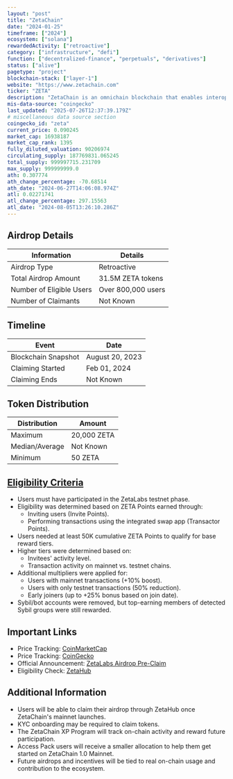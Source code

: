 ```yaml
---
layout: "post"
title: "ZetaChain"
date: "2024-01-25"
timeframe: ["2024"]
ecosystem: ["solana"]
rewardedActivity: ["retroactive"]
category: ["infrastructure", "defi"]
function: ["decentralized-finance", "perpetuals", "derivatives"]
status: ["alive"]
pagetype: "project"
blockchain-stack: ["layer-1"]
website: "https://www.zetachain.com"
ticker: "ZETA"
description: "ZetaChain is an omnichain blockchain that enables interoperability across multiple blockchains, allowing developers to build truly interoperable dApps."
mis-data-source: "coingecko"
last_updated: "2025-07-26T12:37:39.179Z"
# miscellaneous data source section
coingecko_id: "zeta"
current_price: 0.090245
market_cap: 16938187
market_cap_rank: 1395
fully_diluted_valuation: 90206974
circulating_supply: 187769831.065245
total_supply: 999997715.231709
max_supply: 999999999.0
ath: 0.307774
ath_change_percentage: -70.68514
ath_date: "2024-06-27T14:06:08.974Z"
atl: 0.02271741
atl_change_percentage: 297.15563
atl_date: "2024-08-05T13:26:10.286Z"
---
```


## Airdrop Details

| Information              | Details            |
| ------------------------ | ------------------ |
| Airdrop Type             | Retroactive        |
| Total Airdrop Amount     | 31.5M ZETA tokens  |
| Number of Eligible Users | Over 800,000 users |
| Number of Claimants      | Not Known          |

## Timeline

| Event               | Date            |
| ------------------- | --------------- |
| Blockchain Snapshot | August 20, 2023 |
| Claiming Started    | Feb 01, 2024    |
| Claiming Ends       | Not Known       |

## Token Distribution

| Distribution   | Amount      |
| -------------- | ----------- |
| Maximum        | 20,000 ZETA |
| Median/Average | Not Known   |
| Minimum        | 50 ZETA     |

## [Eligibility Criteria](https://www.zetachain.com/blog/the-zetalabs-airdrop-pre-claim)

- Users must have participated in the ZetaLabs testnet phase.
- Eligibility was determined based on ZETA Points earned through:
  - Inviting users (Invite Points).
  - Performing transactions using the integrated swap app (Transactor Points).
- Users needed at least 50K cumulative ZETA Points to qualify for base reward tiers.
- Higher tiers were determined based on:
  - Invitees' activity level.
  - Transaction activity on mainnet vs. testnet chains.
- Additional multipliers were applied for:
  - Users with mainnet transactions (+10% boost).
  - Users with only testnet transactions (50% reduction).
  - Early joiners (up to +25% bonus based on join date).
- Sybil/bot accounts were removed, but top-earning members of detected Sybil groups were still rewarded.

## Important Links

- Price Tracking: [CoinMarketCap](https://coinmarketcap.com/currencies/zetachain)
- Price Tracking: [CoinGecko](https://www.coingecko.com/en/coins/zetachain)
- Official Announcement: [ZetaLabs Airdrop Pre-Claim](https://www.zetachain.com/blog/the-zetalabs-airdrop-pre-claim)
- Eligibility Check: [ZetaHub](https://www.zetachain.com/zetahub)

## Additional Information

- Users will be able to claim their airdrop through ZetaHub once ZetaChain's mainnet launches.
- KYC onboarding may be required to claim tokens.
- The ZetaChain XP Program will track on-chain activity and reward future participation.
- Access Pack users will receive a smaller allocation to help them get started on ZetaChain 1.0 Mainnet.
- Future airdrops and incentives will be tied to real on-chain usage and contribution to the ecosystem.